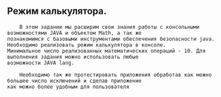 ## Режим калькулятора.

        В этом задании мы расширим свои знания работы с консольными возможностями JAVA и объектом Math, а так же 
    познакомимся с базовыми инструментами обеспечения безопасности java. Необходимо реализовать режим калькулятора в консоле. 
    Минимальное число реализованных математических операций - 10. Для выполнения задания можно использовать любые 
    возможности JAVA lang. 
    
        Необходимо так же протестировать приложения обработав как можно большее число исключений и сделав приложение
    как можно более удобным для пользователя
